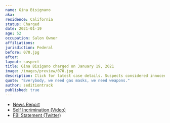 ```yaml
---
name: Gina Bisignano
aka:
residence: California
status: Charged
date: 2021-01-19
age: 52
occupation: Salon Owner
affiliations:
jurisdiction: Federal
before: 070.jpg
after:
layout: suspect
title: Gina Bisigano charged on January 19, 2021
image: /images/preview/070.jpg
description: Click for latest case details. Suspects considered innocent until proven guilty.
quote: "Everybody, we need gas masks, we need weapons."
author: seditiontrack
published: true
---
```


- [News Report](https://losangeles.cbslocal.com/2021/01/19/beverly-hills-salon-owner-gina-bisignano-2-others-arrested-for-capitol-riots/)
- [Self Incrimination (Video)](https://twitter.com/waterspider__/status/1349422388396494850)
- [FBI Statement (Twitter)](https://twitter.com/FBILosAngeles/status/1351604985210040326?s=20)